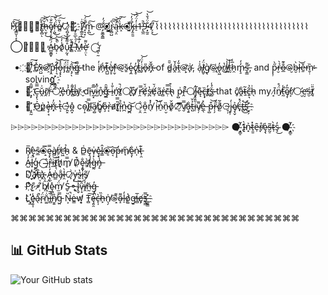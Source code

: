 H҉̷̡͇̮̩͔̀̄͠ͅ⎔̴̡͔̦͇͇̋͌t̷̸̲̟̻̽͂͠ͅh̷̶̖̫͎̆̓̚͜͝ȩ̸̢̜̮͋̐͜͠ŗ̵͖̈́̀̎͜͝e̸̷̻̔̏͠⎔̷̧͍̟͇͇̓👋҈̃͏͏̷̛͎̦̱̲ͅ, Į̸̛̳̯̑͗ͅ'̴̟͉̟͋̈́̚͝m̵̞̪̎͜͠ @̷̡̛̮͇̭̳̈́̓⦿̸̡̻̺͈̳̓r̴̡̻̺̀͆͠ą̵͕̤̓̏̚͝k̵̝̀͗͠⦿̵̡̭̯̱̑́̓͝k̶̡̭̯̱̑́̓͝i̶̠̒̈́͆͝1̵̢̲̼̍͘̚9̵͓̰̱̐̈́̌̔͝4̸̗̞̎͜͠
⌇⌇⌇⌇⌇⌇⌇⌇⌇⌇⌇⌇⌇⌇⌇⌇⌇⌇⌇⌇⌇⌇⌇⌇⌇⌇⌇⌇⌇⌇⌇⌇⌇⌇⌇⌇

◯̴̛̖̠̖͖͑̓ Á̵̻̱͇̟̋̓b̷̘̣̀͒̚͝o̸̖̾̓͠͝ů̴̹̰̘͌̓t̸̛̳̓̋̕ ̶̖̊́͠M̶̲̓̔͠è̷̛̜̤͌ͅ ◯̵̛͍̘̰͑
* ҉👀҉̸̠̽̌͠ E̸̠̽̌x̵̤̺̄⦾̷̛̭̀͝p̵̛̭̀l̵̛̩͉̐͝o̶̧͙̊̽͠ͅr̵̡̈́i̴̻͑̄ṇ̶̡̂͝ͅg̶̳̿҉ the i̸̖̓n̶̗̾̕t̶̪̺͊è̸̝̞͑r̶̹̬̽⦾̵̱̆s̵̱̆ȩ̷̼̓c̸̢̥̓t̵̻̀͌i̷̡̓̈́͝o̶̟̎n̶̡̅̌҉ of d̵̻̆̄a̵̭̒̌t̵̯̆̓⦾̴̛̙͗a̴̛̙͗, a̶̦͐̍l̸̺̬̈́g̸̢̀⦾̶̢͖̓o̶̢͖̓r̸̔͜i̸̪̾͝t̶̰̍̾h̷̯̅̍m̵̢̠̒̓s̶̛̞̳͌, and p̷̨̹̋̀r̶̮̉̀o̶̲̐͊⦾̶̮̀b̶̮̀l̷̩͝ḛ̶̌m̴̬̣̏̕-solving҈̛̞̳̘̱
* 🌱҉̷͉̙̿̂ C̶͉̙̿̂ṷ̴̆͗r̸̭̄r̵̦̈́͝⚪̷̙̽e̵̙̽n̸̠̓͐t̶̻͌̇ḻ̶̾y̸̬̓҉ dǐ̵̜v̴̰͓̿̄i̷̺̋̽n̵̬̊g̶̲͌̑҉ i̴̠̐̍ń̴̛̘ṫ̸̠̚⚪̸̟͒ơ̸̟͒ r̶̛̯̿ȩ̸̈́̌s̵̪̔̕ȩ̸̈́̌a̶̱͂r̵̻̍c̶̣̄̿h̴̢̀͒ p̴̺͗r̵̭̐̚⚪̸̩̈́j̴̯̦̅ę̵͊c̶̢̟̏t̸̪̓s̶̺̈́̾҉ that ĉ̸̥a̶̭̐ṯ̴̃c̶͍͉̃̉h̵̖͗ my ī̸͎n̸̠̈́̊t̵̰̾̕ȩ̸̩̅̓r̸͕̍⚪̵̛̤̠e̵̛̤̠ś̵̮t̸͓̎̈
* 💞️҈̛̦̭̰ O̶͐͛͜p̷͚̀ȩ̶̜̘̔n̴͓̈̓҉ t̶͕̔⎔̴̪̝̽o̴̪̝̽ co̴̦̝̚l̸̻̿ľ̴̤a̸̧̺̋b̸͇̘̆o̶̧̎r̵͔̀a̷̛̬t̸̝̎̿ȉ̵͎̊n̵̪̔g̵̪͝ ⎔̵̠̯̐o̵̠̯̐n̸̖̓̽ i̵̹̚͝n̴̠̍̋n̵̜̮̏ŏ̸̥̌⎔̸̮̿̕v̸̮̿̕a̶̧̱̐t̶̺̉̌i̴̜̎̑v̸̖̦͌è̶̲̖̽ p̶̺͒͝r̵̦̗̋̌o̸̫̐͂⎔̴̬̹̒j̴̬̹̒ȩ̸̖̬͐c̶̟̈́̽t̶̻͘͜͝s̶̩̈́҈̛̤̠̗

⌲⌲⌲⌲⌲⌲⌲⌲⌲⌲⌲⌲⌲⌲⌲⌲⌲⌲⌲⌲⌲⌲⌲⌲⌲⌲⌲⌲⌲⌲⌲⌲
⚫҉̴̝̳̠̓̃ Ì̴̝n̴͓͐t̵̯̱̽ȇ̶̹r̸̞̊ȩ̴̖̍s̶̰̠̃t̴̜̀s̴̘̓͜ ⚫҉̴̝̳̠̓̃
* R̸͎̅ẹ̵̢̀s̵̲̑⦿̵̝̿ȩ̵̝̿à̸̻r̸̹̈́c̶̛͖h̴̠̉ & D̵̲͑ē̶̡v̵̜̙͑ȩ̷̟̽l̴̳̂⦿̶͔͝o̶͔͝p̶̝̓m̸̘̋ȩ̷̩̐n̴̩̍t̶̹̯͊
* A̵̺̓l̵̟̈́g̵̼̘̒◯̶̝̂r̶̝̂i̶̲͝t̸̨̖͘h̸̟̊m̸̥̿ D̸̤͒ȩ̴̯̩̐s̸̛̱̀i̶̢̾g̵̰̀n̶̡̠̾
* D҉̮̾ä̸̟́t̶̜̑à̵̭҉ A̶̢̰̓n̴̳̍a̴̡̐l̶̯̀⎔̷͎͗y̶͎͗s̷̱̔i̶̖̐s̸̙͂
* P҉̬̈͒ŕ̷̙⚬̸̩̑̉b̸̩̑̉l̷͎̈́ȩ̴̻̞̽m̸̫̈́ S̵̬̓⚬̴̢̬͝l̴̢̬͝v̵̹̘̑i̸̯̾n̶̰̆g̵̡̓
* L҉̬̲̍ȩ̷̮͎̾a̴̖̽̚r̴̝̈́n̵͚̆̇i̶̻̅̅n̸̮͍̊g̵̤̿ N̶͕̏̚ė̵̳w̸̛͎͉ T̵̻͠ȩ̶͈̯̍̚c̴̨̩̀h̶̙̏n̸̖̗̍⦾̴̝͌o̴̝͌l̶̠̒o̸͚̔g̶̱̕i̵̻̅ȩ̸̦̓s̶̹̳̿҈̛̳̱̳

⌘⌘⌘⌘⌘⌘⌘⌘⌘⌘⌘⌘⌘⌘⌘⌘⌘⌘⌘⌘⌘⌘⌘⌘⌘⌘⌘⌘⌘⌘⌘⌘⌘
## 📊 GitHub Stats
![Your GitHub stats](https://github-readme-stats.vercel.app/api?username=rakki194&show_icons=true)
